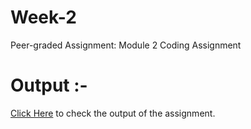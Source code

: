 # Week-2
Peer-graded Assignment: Module 2 Coding Assignment
# Output :-
<a href="https://souvikmajumder26.github.io/HTML-CSS-and-JavaScript-for-Web-Developers/Week-2/" target="_blank">Click Here</a> to check the output of the assignment.
